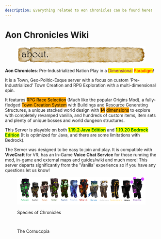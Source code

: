 ```yaml
---
description: Everything related to Aon Chronicles can be found here!
---
```


# Aon Chronicles Wiki

<figure><img src=".gitbook/assets/div1_test.png" alt=""><figcaption></figcaption></figure>

**Aon Chronicles**: Pre-Industrialized Nation Play in a <mark style="color:purple;">Dimensional</mark> <mark style="color:red;">Paradigm</mark>!&#x20;

It is a Town, Geo-Politic-Esque server with a focus on custom 'Pre-Industrialized' Town Creation and RPG Exploration with a multi-dimensional spin.&#x20;

It features <mark style="background-color:orange;">RPG Race Selection</mark> (Much like the popular Origins Mod), a fully-fledged <mark style="background-color:orange;">Town Creation System</mark> with Buildings and Resource Generating Structures, a unique stacked world design with <mark style="background-color:orange;">**14**</mark> <mark style="background-color:orange;"></mark><mark style="background-color:orange;">dimensions</mark> to explore with completely revamped vanilla, and hundreds of custom items, item sets and plenty of unique bosses and world dungeon structures.&#x20;

This Server is playable on both <mark style="color:green;">**1.19.2 Java Edition**</mark> and <mark style="color:green;">**1.19.20 Bedrock Edition**</mark> (It is optimized for Java, and there are some limitations with Bedrock).&#x20;

The Server was designed to be easy to join and play. It is compatible with **ViveCraft** for VR, has an In-Game **Voice Chat Service** for those running the mod, in-game and external maps and guides/wiki and much more! This server departs significantly from the 'Vanilla' experience so if you have any questions let us know!

<figure><img src=".gitbook/assets/ChronicleSpecies_1.png" alt=""><figcaption><p>Species of Chronicles</p></figcaption></figure>

<figure><img src=".gitbook/assets/unknown.png" alt=""><figcaption><p>The Cornucopia</p></figcaption></figure>

